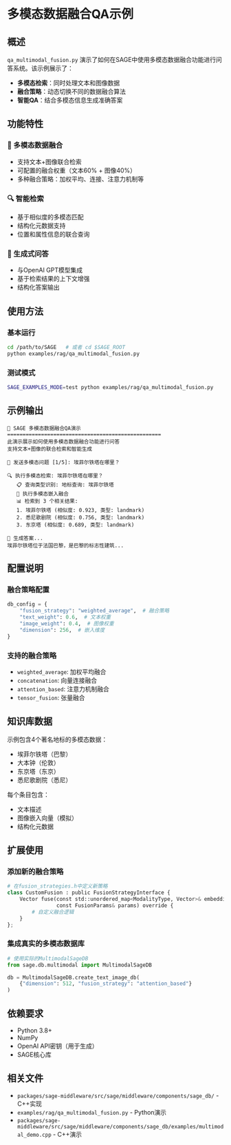 # 多模态数据融合QA示例

## 概述

`qa_multimodal_fusion.py` 演示了如何在SAGE中使用多模态数据融合功能进行问答系统。该示例展示了：

- **多模态检索**：同时处理文本和图像数据
- **融合策略**：动态切换不同的数据融合算法
- **智能QA**：结合多模态信息生成准确答案

## 功能特性

### 🎯 多模态数据融合

- 支持文本+图像联合检索
- 可配置的融合权重（文本60% + 图像40%）
- 多种融合策略：加权平均、连接、注意力机制等

### 🔍 智能检索

- 基于相似度的多模态匹配
- 结构化元数据支持
- 位置和属性信息的联合查询

### 🤖 生成式问答

- 与OpenAI GPT模型集成
- 基于检索结果的上下文增强
- 结构化答案输出

## 使用方法

### 基本运行

```bash
cd /path/to/SAGE   # 或者 cd $SAGE_ROOT
python examples/rag/qa_multimodal_fusion.py
```

### 测试模式

```bash
SAGE_EXAMPLES_MODE=test python examples/rag/qa_multimodal_fusion.py
```

## 示例输出

```
🎯 SAGE 多模态数据融合QA演示
==================================================
此演示展示如何使用多模态数据融合功能进行问答
支持文本+图像的联合检索和智能生成

📝 发送多模态问题 [1/5]: 埃菲尔铁塔在哪里？

🔍 执行多模态检索: 埃菲尔铁塔在哪里？
   📋 查询类型识别: 地标查询: 埃菲尔铁塔
   🔗 执行多模态嵌入融合
   📊 检索到 3 个相关结果:
   1. 埃菲尔铁塔 (相似度: 0.923, 类型: landmark)
   2. 悉尼歌剧院 (相似度: 0.756, 类型: landmark)
   3. 东京塔 (相似度: 0.689, 类型: landmark)

🤖 生成答案...
埃菲尔铁塔位于法国巴黎，是巴黎的标志性建筑...
```

## 配置说明

### 融合策略配置

```python
db_config = {
    "fusion_strategy": "weighted_average",  # 融合策略
    "text_weight": 0.6,  # 文本权重
    "image_weight": 0.4,  # 图像权重
    "dimension": 256,  # 嵌入维度
}
```

### 支持的融合策略

- `weighted_average`: 加权平均融合
- `concatenation`: 向量连接融合
- `attention_based`: 注意力机制融合
- `tensor_fusion`: 张量融合

## 知识库数据

示例包含4个著名地标的多模态数据：

- 埃菲尔铁塔（巴黎）
- 大本钟（伦敦）
- 东京塔（东京）
- 悉尼歌剧院（悉尼）

每个条目包含：

- 文本描述
- 图像嵌入向量（模拟）
- 结构化元数据

## 扩展使用

### 添加新的融合策略

```python
# 在fusion_strategies.h中定义新策略
class CustomFusion : public FusionStrategyInterface {
    Vector fuse(const std::unordered_map<ModalityType, Vector>& embeddings,
                const FusionParams& params) override {
        # 自定义融合逻辑
    }
};
```

### 集成真实的多模态数据库

```python
# 使用实际的MultimodalSageDB
from sage.db.multimodal import MultimodalSageDB

db = MultimodalSageDB.create_text_image_db(
    {"dimension": 512, "fusion_strategy": "attention_based"}
)
```

## 依赖要求

- Python 3.8+
- NumPy
- OpenAI API密钥（用于生成）
- SAGE核心库

## 相关文件

- `packages/sage-middleware/src/sage/middleware/components/sage_db/` - C++实现
- `examples/rag/qa_multimodal_fusion.py` - Python演示
- `packages/sage-middleware/src/sage/middleware/components/sage_db/examples/multimodal_demo.cpp` -
  C++演示

